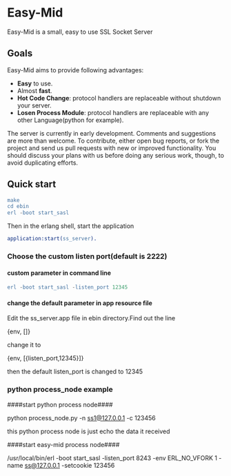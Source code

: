 Easy-Mid
======

Easy-Mid is a small, easy to use SSL Socket Server

Goals
-----

Easy-Mid aims to provide following advantages:

* **Easy** to use.
* Almost **fast**.
* **Hot Code Change**: protocol handlers are replaceable without shutdown your server.
* **Losen Process Module**: protocol handlers are replaceable with any other Language(python for example).

The server is currently in early development. Comments and suggestions are
more than welcome. To contribute, either open bug reports, or fork the project
and send us pull requests with new or improved functionality. You should
discuss your plans with us before doing any serious work, though, to avoid
duplicating efforts.

Quick start
-----------
``` erlang
make
cd ebin
erl -boot start_sasl
```
Then in the erlang shell, start the application

``` erlang
application:start(ss_server).
```


### Choose the custom listen port(default is 2222) ###

#### custom parameter in command line ####

``` erlang
erl -boot start_sasl -listen_port 12345
```

#### change the default parameter in app resource file ####

Edit the ss_server.app file in ebin directory.Find out the line

{env, []}

change it to

{env, [{listen_port,12345}]}

then the default listen_port is changed to 12345

### python process_node example ###

####start python process node####

python process_node.py -n ss1@127.0.0.1 -c 123456

this python process node is just echo the data it received

####start easy-mid process node####

/usr/local/bin/erl -boot start_sasl -listen_port 8243  -env ERL_NO_VFORK 1 -name ss@127.0.0.1 -setcookie 123456







